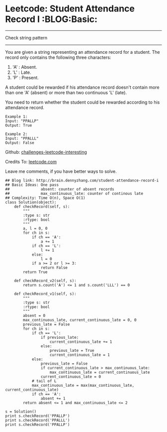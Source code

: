 # Leetcode: Student Attendance Record I     :BLOG:Basic:


---

Check string pattern  

---

You are given a string representing an attendance record for a student. The record only contains the following three characters:  
1.  'A' : Absent.
2.  'L' : Late.
3.  'P' : Present.

A student could be rewarded if his attendance record doesn't contain more than one 'A' (absent) or more than two continuous 'L' (late).  

You need to return whether the student could be rewarded according to his attendance record.  

    Example 1:
    Input: "PPALLP"
    Output: True

    Example 2:
    Input: "PPALLL"
    Output: False

Github: [challenges-leetcode-interesting](https://github.com/DennyZhang/challenges-leetcode-interesting/tree/master/student-attendance-record-i)  

Credits To: [leetcode.com](https://leetcode.com/problems/student-attendance-record-i/description/)  

Leave me comments, if you have better ways to solve.  

    ## Blog link: http://brain.dennyzhang.com/student-attendance-record-i
    ## Basic Ideas: One pass
    ##              absent: counter of absent records
    ##              max_continuous_late: counter of continous late
    ## Complexity: Time O(n), Space O(1)
    class Solution(object):
        def checkRecord(self, s):
            """
            :type s: str
            :rtype: bool
            """
            a, l = 0, 0
            for ch in s:
                if ch == 'A':
                    a += 1
                if ch == 'L':
                    l += 1
                else:
                    l = 0
                if a >= 2 or l >= 3:
                    return False
            return True
    
        def checkRecord_v2(self, s):
            return s.count('A') <= 1 and s.count('LLL') == 0
    
        def checkRecord_v1(self, s):
            """
            :type s: str
            :rtype: bool
            """
            absent = 0
            max_continuous_late, current_continuous_late = 0, 0
            previous_late = False
            for ch in s:
                if ch == 'L':
                    if previous_late:
                        current_continuous_late += 1
                    else:
                        previous_late = True
                        current_continuous_late = 1                    
                else:
                    previous_late = False
                    if current_continuous_late > max_continuous_late:
                        max_continuous_late = current_continuous_late
                    current_continuous_late = 0
                # tail of L
                max_continuous_late = max(max_continuous_late, current_continuous_late)
                if ch == 'A':
                    absent += 1
            return absent <= 1 and max_continuous_late <= 2
    
    s = Solution()
    print s.checkRecord('PPALLP')
    print s.checkRecord('PPALLL')
    print s.checkRecord('PPALLP')